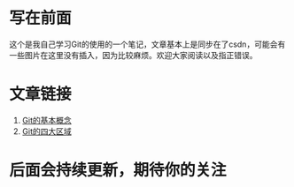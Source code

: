 # 写在前面

这个是我自己学习Git的使用的一个笔记，文章基本上是同步在了csdn，可能会有一些图片在这里没有插入，因为比较麻烦。欢迎大家阅读以及指正错误。

# 文章链接

1. [Git的基本概念](https://blog.csdn.net/weixin_44004835/article/details/111041720)
2. [Git的四大区域](https://blog.csdn.net/weixin_44004835/article/details/111047770)

# 后面会持续更新，期待你的关注